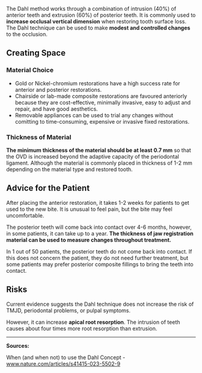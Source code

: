 The Dahl method works through a combination of intrusion (40%) of anterior teeth and extrusion (60%) of posterior teeth. It is commonly used to **increase occlusal vertical dimension** when restoring tooth surface loss. The Dahl technique can be used to make **modest and controlled changes** to the occlusion.

## Creating Space

### Material Choice
* Gold or Nickel-chromium restorations have a high success rate for anterior and posterior restorations.
* Chairside or lab-made composite restorations are favoured anteriorly because they are cost-effective, minimally invasive, easy to adjust and repair, and have good aesthetics.
* Removable appliances can be used to trial any changes without comitting to time-consuming, expensive or invasive fixed restorations.

### Thickness of Material
**The minimum thickness of the material should be at least 0.7 mm** so that the OVD is increased beyond the adaptive capacity of the periodontal ligament. Although the material is commonly placed in thickness of 1-2 mm depending on the material type and restored tooth.

## Advice for the Patient
After placing the anterior restoration, it takes 1-2 weeks for patients to get used to the new bite. It is unusual to feel pain, but the bite may feel uncomfortable.

The posterior teeth will come back into contact over 4-6 months, however, in some patients, it can take up to a year.  **The thickness of jaw registration material can be used to measure changes throughout treatment.**

In 1 out of 50 patients, the posterior teeth do not come back into contact. If this does not concern the patient, they do not need further treatment, but some patients may prefer posterior composite fillings to bring the teeth into contact.

## Risks
Current evidence suggests the Dahl technique does not increase the risk of TMJD, periodontal problems, or pulpal symptoms. 

However, it can increase **apical root resorption**. The intrusion of teeth causes about four times more root resorption than extrusion.

---

**Sources:**

When (and when not) to use the Dahl Concept - www.nature.com/articles/s41415-023-5502-9